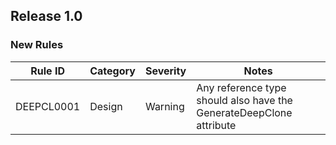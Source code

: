 ## Release 1.0

### New Rules

| Rule ID     | Category | Severity | Notes                                                                |
|-------------|----------|----------|----------------------------------------------------------------------|
| DEEPCL0001  | Design   | Warning  | Any  reference type should also have the GenerateDeepClone attribute |